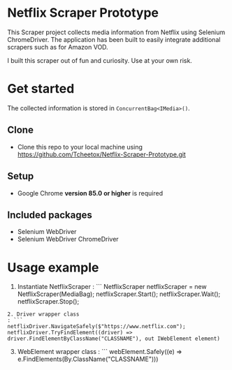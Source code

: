 # Netflix Scraper Prototype

This Scraper project collects media information from Netflix using Selenium ChromeDriver.
The application has been built to easily integrate additional scrapers such as for Amazon VOD.

I built this scraper out of fun and curiosity. Use at your own risk.

# Get started
The collected information is stored in `ConcurrentBag<IMedia>()`.

## Clone
* Clone this repo to your local machine using https://github.com/Tcheetox/Netflix-Scraper-Prototype.git

## Setup
* Google Chrome **version 85.0 or higher** is required

## Included packages
* Selenium WebDriver
* Selenium WebDriver ChromeDriver

# Usage example
1. Instantiate NetflixScraper
: ```
NetflixScraper netflixScraper = new NetflixScraper(MediaBag);
netflixScraper.Start();
netflixScraper.Wait();
netflixScraper.Stop();
```
2. Driver wrapper class
: ```
netflixDriver.NavigateSafely($"https://www.netflix.com");
netflixDriver.TryFindElement((driver) => driver.FindElementByClassName("CLASSNAME"), out IWebElement element)
```
3. WebElement wrapper class
: ```
webElement.Safely((e) => e.FindElements(By.ClassName("CLASSNAME")))
```